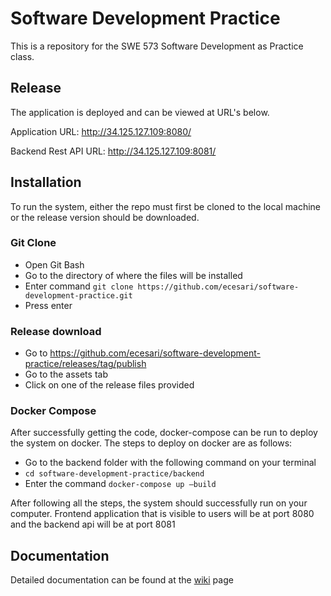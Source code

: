 # Software Development Practice
This is a repository for the SWE 573 Software Development as Practice class.

## Release
The application is deployed and can be viewed at URL's below.

Application URL: http://34.125.127.109:8080/

Backend Rest API URL: http://34.125.127.109:8081/

## Installation
To run the system, either the repo must first be cloned to the local machine or the release version should be downloaded. 

### Git Clone
* Open Git Bash
* Go to the directory of where the files will be installed
* Enter command  `git clone https://github.com/ecesari/software-development-practice.git`
* Press enter

### Release download
* Go to https://github.com/ecesari/software-development-practice/releases/tag/publish 
* Go to the assets tab
* Click on one of the release files provided

### Docker Compose 
After successfully getting the code, docker-compose can be run to deploy the system on docker. The steps to deploy on docker are as follows:
* Go to the backend folder with the following command on your terminal
*  `cd software-development-practice/backend`
* Enter the command `docker-compose up –build`

After following all the steps, the system should successfully run on your computer. Frontend application that is visible to users will be at port 8080 and the backend api will be at port 8081 

## Documentation
Detailed documentation can be found at the [wiki](https://github.com/ecesari/software-development-practice/wiki)
 page
